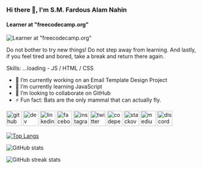 ### Hi there 👋, I'm S.M. Fardous Alam Nahin 
#### Learner at "freecodecamp.org"
![Learner at "freecodecamp.org"](https://i.postimg.cc/hjP8R231/1-RBbh-H9-Ed-Qc8i-Semz-Xnmu-EA.webp)

Do not bother to try new things! Do not step away from learning. And lastly, if you feel tired and bored, take a break and return there again.

Skills: ...loading - JS / HTML / CSS

- 🔭 I’m currently working on an Email Template Design Project 
- 🌱 I’m currently learning JavaScript 
- 👯 I’m looking to collaborate on GitHub 
- ⚡ Fun fact: Bats are the only mammal that can actually fly. 


[<img src='https://cdn.jsdelivr.net/npm/simple-icons@3.0.1/icons/github.svg' alt='github' height='40'>](https://github.com/smnahin)  [<img src='https://cdn.jsdelivr.net/npm/simple-icons@3.0.1/icons/dev-dot-to.svg' alt='dev' height='40'>](https://dev.to/smnahin)  [<img src='https://cdn.jsdelivr.net/npm/simple-icons@3.0.1/icons/linkedin.svg' alt='linkedin' height='40'>](https://www.linkedin.com/in/fardous-nahin/)  [<img src='https://cdn.jsdelivr.net/npm/simple-icons@3.0.1/icons/facebook.svg' alt='facebook' height='40'>](https://www.facebook.com/nahink5)  [<img src='https://cdn.jsdelivr.net/npm/simple-icons@3.0.1/icons/instagram.svg' alt='instagram' height='40'>](https://www.instagram.com/smfardousalamnahin/)  [<img src='https://cdn.jsdelivr.net/npm/simple-icons@3.0.1/icons/twitter.svg' alt='twitter' height='40'>](https://twitter.com/fardous_nahin)  [<img src='https://cdn.jsdelivr.net/npm/simple-icons@3.0.1/icons/codepen.svg' alt='codepen' height='40'>](https://codepen.io/smnahin)  [<img src='https://cdn.jsdelivr.net/npm/simple-icons@3.0.1/icons/stackoverflow.svg' alt='stackoverflow' height='40'>](https://stackoverflow.com/users/19732331/nahin)  [<img src='https://cdn.jsdelivr.net/npm/simple-icons@3.0.1/icons/medium.svg' alt='medium' height='40'>](https://medium.com/@smfardousalamnahin)  [<img src='https://cdn.jsdelivr.net/npm/simple-icons@3.0.1/icons/discord.svg' alt='discord' height='40'>](https://discordapp.com/users/1020323419763507330)  

[![Top Langs](https://github-readme-stats.vercel.app/api/top-langs/?username=smnahin)](https://github.com/anuraghazra/github-readme-stats)

![GitHub stats](https://github-readme-stats.vercel.app/api?username=smnahin&show_icons=true)  

![GitHub streak stats](https://streak-stats.demolab.com/?user=smnahin)  


